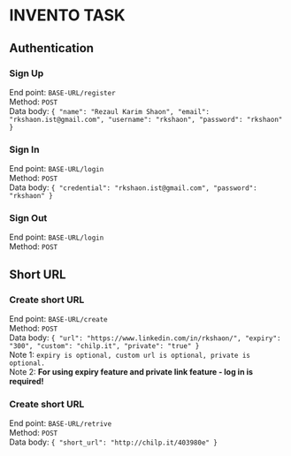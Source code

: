 # INVENTO TASK

## Authentication
### Sign Up
End point: `BASE-URL/register` \
Method: `POST` \
Data body: `{
    "name": "Rezaul Karim Shaon",
    "email": "rkshaon.ist@gmail.com",
    "username": "rkshaon",
    "password": "rkshaon"
}`

### Sign In
End point: `BASE-URL/login` \
Method: `POST` \
Data body: `{
    "credential": "rkshaon.ist@gmail.com",
    "password": "rkshaon"
}`

### Sign Out
End point: `BASE-URL/login` \
Method: `POST`

## Short URL
### Create short URL
End point: `BASE-URL/create` \
Method: `POST` \
Data body: `{
    "url": "https://www.linkedin.com/in/rkshaon/",
    "expiry": "300",
    "custom": "chilp.it",
    "private": "true"
}` \
Note 1: `expiry is optional, custom url is optional, private is optional.` \
Note 2: **For using expiry feature and private link feature - log in is required!**

### Create short URL
End point: `BASE-URL/retrive` \
Method: `POST` \
Data body: `{
    "short_url": "http://chilp.it/403980e"
}`
